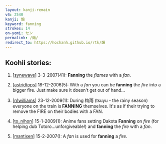 ```yaml
---
layout: kanji-remain
v4: 2540
kanji: 煽
keyword: fanning
strokes: 14
on-yomi: セン
permalink: /煽/
redirect_to: https://hochanh.github.io/rtk/煽
---
```


## Koohii stories: 

1) [<a href="http://kanji.koohii.com/profile/synewave">synewave</a>] 3-3-2007(41): <strong>Fanning</strong> the <em>flames</em> with a <em>fan</em>.

2) [<a href="http://kanji.koohii.com/profile/astridtops">astridtops</a>] 18-12-2006(5): With a <em>fan</em> you can be<strong> fanning</strong> the <em>fire</em> into a bigger fire. Just make sure it doesn&#039;t get out of hand...

3) [<a href="http://kanji.koohii.com/profile/n1williams">n1williams</a>] 23-12-2009(1): During 梅雨 (tsuyu - the rainy season) everyone on the train is<strong> FANNING</strong> themselves. It&#039;s as if their trying to remove the FIRE on their bodies with a FAN.

4) [<a href="http://kanji.koohii.com/profile/to_nihon">to_nihon</a>] 15-1-2009(1): Anime fans setting Dakota <strong>Fanning</strong> on <em>fire</em> (for helping dub Totoro...unforgiveable!) and <strong>fanning</strong> the <em>fire</em> with a <em>fan</em>.

5) [<a href="http://kanji.koohii.com/profile/mantixen">mantixen</a>] 15-2-2007(): A <em>fan</em> is used for<strong> fanning</strong> a <em>fire</em>.

